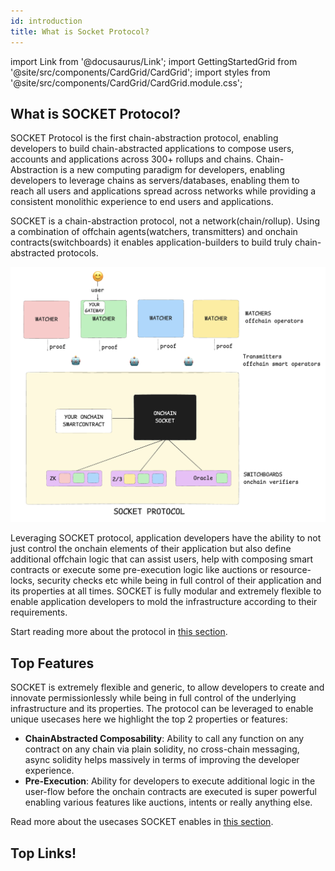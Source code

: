 ```yaml
---
id: introduction
title: What is Socket Protocol?
---
```


import Link from '@docusaurus/Link';
import GettingStartedGrid from '@site/src/components/CardGrid/CardGrid';
import styles from '@site/src/components/CardGrid/CardGrid.module.css';

## What is SOCKET Protocol?

SOCKET Protocol is the first chain-abstraction protocol, enabling developers to build chain-abstracted applications to compose users, accounts and applications across 300+ rollups and chains. Chain-Abstraction is a new computing paradigm for developers, enabling developers to leverage chains as servers/databases, enabling them to reach all users and applications spread across networks while providing a consistent monolithic experience to end users and applications.

SOCKET is a chain-abstraction protocol, not a network(chain/rollup). Using a combination of offchain agents(watchers, transmitters) and onchain contracts(switchboards) it enables application-builders to build truly chain-abstracted protocols.

![image.png](../static/img/architecture.png)

Leveraging SOCKET protocol, application developers have the ability to not just control the onchain elements of their application but also define additional offchain logic that can assist users, help with composing smart contracts or execute some pre-execution logic like auctions or resource-locks, security checks etc while being in full control of their application and its properties at all times. SOCKET is fully modular and extremely flexible to enable application developers to mold the infrastructure according to their requirements.

Start reading more about the protocol in [this section](/architecture).

## Top Features

SOCKET is extremely flexible and generic, to allow developers to create and innovate permissionlessly while being in full control of the underlying infrastructure and its properties. The protocol can be leveraged to enable unique usecases here we highlight the top 2 properties or features:
- **ChainAbstracted Composability**: Ability to call any function on any contract on any chain via plain solidity, no cross-chain messaging, async solidity helps massively in terms of improving the developer experience.
- **Pre-Execution**: Ability for developers to execute additional logic in the user-flow before the onchain contracts are executed is super powerful enabling various features like auctions, intents or really anything else.

Read more about the usecases SOCKET enables in [this section](/usecases).

## Top Links!
<GettingStartedGrid />
